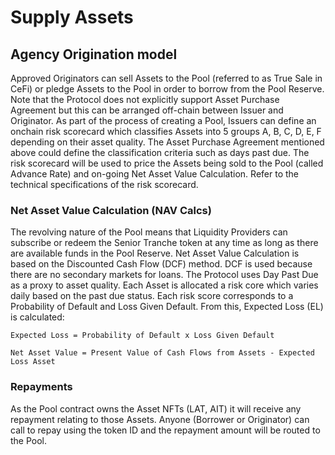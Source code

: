 # Supply Assets

## Agency Origination model&#x20;

Approved Originators can sell Assets to the Pool (referred to as True Sale in CeFi) or pledge Assets to the Pool in order to borrow from the Pool Reserve. Note that the Protocol does not explicitly support Asset Purchase Agreement but this can be arranged off-chain between Issuer and Originator. As part of the process of creating a Pool, Issuers can define an onchain risk scorecard which classifies Assets into 5 groups A, B, C, D, E, F depending on their asset quality. The Asset Purchase Agreement mentioned above could define the classification criteria such as days past due. The risk scorecard will be used to price the Assets being sold to the Pool (called Advance Rate) and on-going Net Asset Value Calculation. Refer to the technical specifications of the risk scorecard.

### Net Asset Value Calculation (NAV Calcs)&#x20;

The revolving nature of the Pool means that Liquidity Providers can subscribe or redeem the Senior Tranche token at any time as long as there are available funds in the Pool Reserve. Net Asset Value Calculation is based on the Discounted Cash Flow (DCF) method. DCF is used because there are no secondary markets for loans. The Protocol uses Day Past Due as a proxy to asset quality. Each Asset is allocated a risk core which varies daily based on the past due status. Each risk score corresponds to a Probability of Default and Loss Given Default. From this, Expected Loss (EL) is calculated:&#x20;

`Expected Loss = Probability of Default x Loss Given Default`&#x20;

`Net Asset Value = Present Value of Cash Flows from Assets - Expected Loss Asset`&#x20;

### Repayments&#x20;

As the Pool contract owns the Asset NFTs (LAT, AIT) it will receive any repayment relating to those Assets. Anyone (Borrower or Originator) can call to repay using the token ID and the repayment amount will be routed to the Pool.
